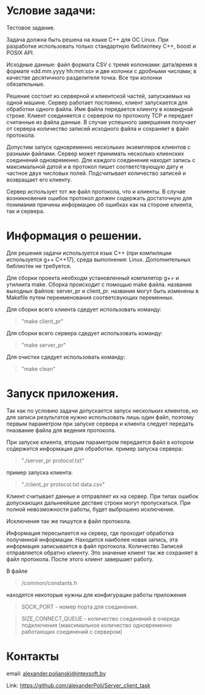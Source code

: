 # Условие задачи:

Тестовое задание.

Задача должна быть решена на языке C++ для ОС Linux. 
При разработке использовать только стандартную библиотеку C++, boost и POSIX API. 

Исходные данные: файл формата CSV с тремя колонками: дата/время в формате «dd.mm.yyyy hh:mm:ss» и две колонки с дробными числами; 
в качестве десятичного разделителя точка. 
Все три колонки обязательные. 

Решение состоит из серверной и клиентской частей, запускаемых на одной машине. 
Сервер работает постоянно, клиент запускается для обработки одного файла. 
Имя файла передается клиенту в командной строке. 
Клиент соединяется с сервером по протоколу TCP и передает считанные из файла данные. В случае успешного завершения получает от сервера количество записей исходного файла и сохраняет в файл протокола. 

Допустим запуск одновременно нескольких экземпляров клиентов с разными файлами. Сервер может принимать несколько клиенских соединений одновременно. 
Для каждого соединения находит запись с максимальной датой и в протокол пишет соответствующую дату и частное двух числовых полей. Подсчитывает количество записей и возвращает его клиенту. 

Сервер использует тот же файл протокола, что и клиенты. 
В случае возникновения ошибок протокол должен содержать достаточную для понимания причины информацию об ошибках как на стороне клиента, так и сервера.



# Информация о решении.

Для решения задачи используется язык С++ (при компиляции используется g++ C++17), среда выполнения:  Linux. 
Дополнительных библиотек не требуется. 

Для сборки проекта необходм установленный компилятор g++ и утилиита make. Сборка происходит с помощью make файла.
названия выходных файлов: server_pr и client_pr. названия могут быть изменены в Makefile путем переименования соответсвующих переменных.

Для сборки всего клиента сдедует использовать команду: 
> "make client_pr"

Для сборки всего сервера сдедует использовать команду: 
> "make server_pr"

Для очистки сдедует использовать команду: 
> "make clean"


# Запуск приложения.

Так как по условию задачи допускается запуск нескольких клиентов, 
но для записи результатов нужно использовать лишь один файл, поэтому первым параметром при запуске сервера и клиента 
следует передать пназвание файла для ведения протокола. 

При запуске клиента, вторым параметром передается файл в котором содержится информация для обработки.
пример запуска сервера: 
> "./server_pr protocol.txt"

пример запуска клиента: 
> "./client_pr protocol.txt data.csv"

Клиент считывает данные и отправляет их на сервер. При типах ошибок допускающих дальнеейшее дествие строки могут пропускаться.
При полной невозможности работы, будет выброшено исключение. 

Исключения так же пишутся в файл протокола. 

Информация пересылается на сервер, где проходит обработка полученной информации. 
Находится наиболее новая запись, эта информация записывается в файл протокола. Количество Записей отправляется обратно клиенту.
Это значение клиент так же сохраняет в файл протокола. После этого клиент завершает работу.


В файле 

>/common/constants.h 

находятся некоторые нужны для конфигурации работы приложения

> SOCK_PORT  - номер порта для соединения.

> SIZE_CONNECT_QUEUE - количество соединений в очереди подключения (максимальное количество одновременно работающих соединений с сервером)




# Контакты

email: alexander.polianski@intexsoft.by

Link: https://github.com/alexanderPoli/Server_client_task
